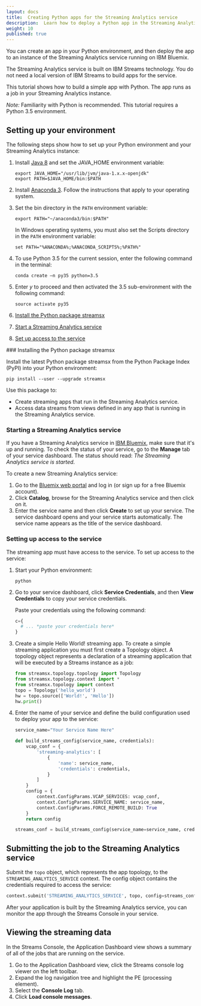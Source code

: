```yaml
---
layout: docs
title:  Creating Python apps for the Streaming Analytics service
description:  Learn how to deploy a Python app in the Streaming Analytics service
weight: 10
published: true
---
```


You can create an app in your Python environment, and then deploy the app to an instance of the Streaming Analytics service running on IBM Bluemix.

The Streaming Analytics service is built on IBM Streams technology. You do not need a local version of IBM Streams to build apps for the service.

This tutorial shows how to build a simple app with Python. The app runs as a job in your Streaming Analytics instance.

*Note:* Familiarity with Python is recommended. This tutorial requires a Python 3.5 environment.


## Setting up your environment

The following steps show how to set up your Python environment and your Streaming Analytics instance:

1. Install [Java 8](http://www.oracle.com/technetwork/java/javase/downloads/jdk8-downloads-2133151.html) and set the JAVA_HOME environment variable:

   ```
   export JAVA_HOME="/usr/lib/jvm/java-1.x.x-openjdk"
   export PATH=$JAVA_HOME/bin:$PATH
   ```
2. Install [Anaconda 3](https://www.continuum.io/downloads). Follow the instructions that apply to your operating system.

3. Set the bin directory in the `PATH` environment variable:

   ```
   export PATH="~/anaconda3/bin:$PATH"
   ```
   In Windows operating systems, you must also set the Scripts directory in the `PATH` environment variable:  

   ```
   set PATH="%ANACONDA%;%ANACONDA_SCRIPTS%;%PATH%"
   ```

4. To use Python 3.5 for the current session, enter the following command in the terminal:

   ```
   conda create –n py35 python=3.5
   ```
5. Enter *y* to proceed and then activated the 3.5 sub-environment with the following command:

   ```
   source activate py35
   ```
6. [Install the Python package streamsx](#step1)
7. [Start a Streaming Analytics service](#step2)
8. [Set up access to the service](#step3)

<a id="step1"/>
### Installing the Python package streamsx

Install the latest Python package streamsx from the Python Package Index (PyPI) into your Python environment:

```
pip install --user --upgrade streamsx
```
Use this package to:

  - Create streaming apps that run in the Streaming Analytics service.
  - Access data streams from views defined in any app that is running in the Streaming Analytics service.

<a id="step2"></a>
### Starting a Streaming Analytics service

If you have a Streaming Analytics service in [IBM Bluemix](https://console.ng.bluemix.net/), make sure that it's up and running. To check the status of your service, go to the **Manage** tab of your service dashboard. The status should read: *The Streaming Analytics service is started*.

To create a new Streaming Analytics service:

  1. Go to the [Bluemix web portal](https://www.ibm.com/cloud-computing/bluemix/) and log in (or sign up for a free Bluemix account).
  2. Click **Catalog**, browse for the Streaming Analytics service and then click on it.
  3. Enter the service name and then click **Create** to set up your service. The service dashboard opens and your service starts automatically. The service name appears as the title of the service dashboard.

<a id="step3"></a>
### Setting up access to the service

The streaming app must have access to the service. To set up access to the service:

1. Start your Python environment:

   ```
   python
   ```

3. Go to your service dashboard, click **Service Credentials**, and then **View Credentials** to copy your service credentials.

   Paste your credentials using the following command:

   ```python
   c={
     # ... *paste your credentials here*
   }
   ```

4. Create a simple Hello World! streaming app. To create a simple streaming application you must first create a Topology object. A topology object represents a declaration of a streaming application that will be executed by a Streams instance as a job:

   ```python
   from streamsx.topology.topology import Topology
   from streamsx.topology.context import *
   from streamsx.topology import context
   topo = Topology('hello_world')
   hw = topo.source(['World!', 'Hello'])
   hw.print()
   ```

4. Enter the name of your service and define the build configuration used to deploy your app to the service:

   ```python
   service_name="Your Service Name Here"

   def build_streams_config(service_name, credentials):
       vcap_conf = {
           'streaming-analytics': [
               {
                   'name': service_name,
                   'credentials': credentials,
               }
           ]
       }
       config = {
           context.ConfigParams.VCAP_SERVICES: vcap_conf,
           context.ConfigParams.SERVICE_NAME: service_name,
           context.ConfigParams.FORCE_REMOTE_BUILD: True
       }
       return config

   streams_conf = build_streams_config(service_name=service_name, credentials=c)
   ```

## Submitting the job to the Streaming Analytics service

Submit the `topo` object, which represents the app topology, to the `STREAMING_ANALYTICS_SERVICE` context. The config object contains the credentials required to access the service:

```python
context.submit('STREAMING_ANALYTICS_SERVICE', topo, config=streams_conf)
```

After your application is built by the Streaming Analytics service, you can monitor the app through the Streams Console in your service.

## Viewing the streaming data

In the Streams Console, the Application Dashboard view shows a summary of all of the jobs that are running on the service.

 1. Go to the Application Dashboard view, click the Streams console log viewer on the left toolbar.
 2. Expand the log navigation tree and highlight the PE (processing element).
 3. Select the **Console Log** tab.
 4. Click **Load console messages**.
